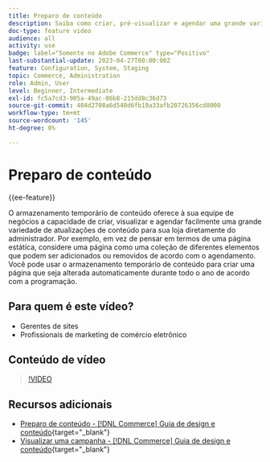 ```yaml
---
title: Preparo de conteúdo
description: Saiba como criar, pré-visualizar e agendar uma grande variedade de atualizações de conteúdo para sua loja diretamente do Administrador.
doc-type: feature video
audience: all
activity: use
badge: label="Somente no Adobe Commerce" type="Positivo"
last-substantial-update: 2023-04-27T00:00:00Z
feature: Configuration, System, Staging
topic: Commerce, Administration
role: Admin, User
level: Beginner, Intermediate
exl-id: fc5a7cd3-905a-49ac-86b8-215dd8c36d73
source-git-commit: 404d2708a6d540d6fb19a33afb20726356cd8000
workflow-type: tm+mt
source-wordcount: '145'
ht-degree: 0%

---
```


# Preparo de conteúdo

{{ee-feature}}

O armazenamento temporário de conteúdo oferece à sua equipe de negócios a capacidade de criar, visualizar e agendar facilmente uma grande variedade de atualizações de conteúdo para sua loja diretamente do administrador. Por exemplo, em vez de pensar em termos de uma página estática, considere uma página como uma coleção de diferentes elementos que podem ser adicionados ou removidos de acordo com o agendamento. Você pode usar o armazenamento temporário de conteúdo para criar uma página que seja alterada automaticamente durante todo o ano de acordo com a programação.

## Para quem é este vídeo?

- Gerentes de sites
- Profissionais de marketing de comércio eletrônico

## Conteúdo de vídeo

>[!VIDEO](https://video.tv.adobe.com/v/343784?quality=12&learn=on)

## Recursos adicionais

- [Preparo de conteúdo - [!DNL Commerce] Guia de design e conteúdo](https://experienceleague.adobe.com/docs/commerce-admin/content-design/staging/content-staging.html){target="_blank"}
- [Visualizar uma campanha - [!DNL Commerce] Guia de design e conteúdo](https://experienceleague.adobe.com/docs/commerce-admin/content-design/staging/content-staging-preview.html){target="_blank"}
